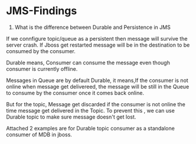 # JMS-Findings

1. What is the difference between Durable and Persistence in JMS

If we connfigure topic/queue as a persistent then message will survive the server crash. If Jboss get restarted message will be in the destination 
to be consumed by the consumer. 

Durable means, Consumer can consume the message even though consumer is currently offline. 

Messages in Queue are by default Durable, it means,If the consumer is not online when message get delivereed, the message will be still in the
Queue to consume by the consumer once it comes back online.

But for the topic, Message get discarded if the consumer is not online the time message get delivered in the Topic. To prevent this , we can use
Durable topic to make sure message doesn't get lost.

Attached 2 examples are for Durable topic consumer as a standalone consumer of MDB in jboss. 
